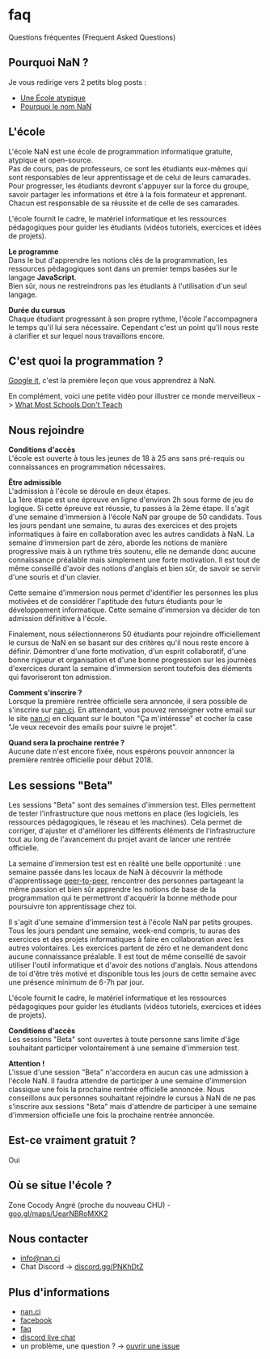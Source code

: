 # faq
Questions fréquentes (Frequent Asked Questions)

## Pourquoi NaN ?

Je vous redirige vers 2 petits blog posts :
- [Une École atypique](https://nan.ci/2017/10/06/hello/)
- [Pourquoi le nom NaN](https://nan.ci/2017/10/17/why/)

## L'école

L'école NaN est une école de programmation informatique gratuite, atypique et open-source.  
Pas de cours, pas de professeurs, ce sont les étudiants eux-mêmes qui sont responsables de leur apprentissage et de celui de leurs camarades. Pour progresser, les étudiants devront s'appuyer sur la force du groupe, savoir partager les informations et être à la fois formateur et apprenant. Chacun est responsable de sa réussite et de celle de ses camarades.  

L'école fournit le cadre, le matériel informatique et les ressources pédagogiques pour guider les étudiants (vidéos tutoriels, exercices et idées de projets). 

**Le programme**  
Dans le but d'apprendre les notions clés de la programmation, les ressources pédagogiques sont dans un premier temps basées sur le langage **JavaScript**.  
Bien sûr, nous ne restreindrons pas les étudiants à l'utilisation d'un seul langage. 

**Durée du cursus**  
Chaque étudiant progressant à son propre rythme, l'école l'accompagnera le temps qu'il lui sera nécessaire. Cependant c'est un point qu'il nous reste à clarifier et sur lequel nous travaillons encore. 

## C'est quoi la programmation ?

[Google it](http://lmgtfy.com/?q=programmation+informatique), c'est la première leçon que vous apprendrez à NaN.

En complément, voici une petite vidéo pour illustrer ce monde merveilleux -> [What Most Schools Don't Teach](https://www.youtube.com/watch?v=nKIu9yen5nc)

## Nous rejoindre 

**Conditions d'accès**  
L'école est ouverte à tous les jeunes de 18 à 25 ans sans pré-requis ou connaissances en programmation nécessaires.

**Être admissible**  
L'admission à l'école se déroule en deux étapes.  
La 1ère étape est une épreuve en ligne d'environ 2h sous forme de jeu de logique. Si cette épreuve est réussie, tu passes à la 2ème étape. Il s'agit d'une semaine d'immersion à l'école NaN par groupe de 50 candidats. Tous les jours pendant une semaine, tu auras des exercices et des projets informatiques à faire en collaboration avec les autres candidats à NaN. La semaine d'immersion part de zéro, aborde les notions de manière progressive mais à un rythme très soutenu, elle ne demande donc aucune connaissance préalable mais simplement une forte motivation. Il est tout de même conseillé d'avoir des notions d'anglais et bien sûr, de savoir se servir d'une souris et d'un clavier.

Cette semaine d'immersion nous permet d'identifier les personnes les plus motivées et de considérer l'aptitude des futurs étudiants pour le développement informatique. Cette semaine d'immersion va décider de ton admission définitive à l'école. 

Finalement, nous sélectionnerons 50 étudiants pour rejoindre officiellement le cursus de NaN en se basant sur des critères qu'il nous reste encore à définir. Démontrer d'une forte motivation, d'un esprit collaboratif, d'une bonne rigueur et organisation et d'une bonne progression sur les journées d'exercices durant la semaine d'immersion seront toutefois des éléments qui favoriseront ton admission.

**Comment s'inscrire ?**  
Lorsque la première rentrée officielle sera annoncée, il sera possible de s'inscrire sur [nan.ci](https://nan.ci).
En attendant, vous pouvez renseigner votre email sur le site [nan.ci](https://nan.ci) en cliquant sur le bouton "Ça m'intéresse" et cocher la case "Je veux recevoir des emails pour suivre le projet".

**Quand sera la prochaine rentrée ?**  
Aucune date n'est encore fixée, nous espérons pouvoir annoncer la première rentrée officielle pour début 2018. 

## Les sessions "Beta"  

Les sessions "Beta" sont des semaines d'immersion test. Elles permettent de tester l'infrastructure que nous mettons en place (les logiciels, les ressources pédagogiques, le réseau et les machines). Cela permet de corriger, d'ajuster et d'améliorer les différents éléments de l'infrastructure tout au long de l'avancement du projet avant de lancer une rentrée officielle.  

La semaine d'immersion test est en réalité une belle opportunité : une semaine passée dans les locaux de NaN à découvrir la méthode d'apprentissage [peer-to-peer](https://fr.wikipedia.org/wiki/Enseignement_entre_pairs), rencontrer des personnes partageant la même passion et bien sûr apprendre les notions de base de la programmation qui te permettront d'acquérir la bonne méthode pour poursuivre ton apprentissage chez toi.  

Il s'agit d'une semaine d'immersion test à l'école NaN par petits groupes. Tous les jours pendant une semaine, week-end compris, tu auras des exercices et des projets informatiques à faire en collaboration avec les autres volontaires. Les exercices partent de zéro et ne demandent donc aucune connaissance préalable. Il est tout de même conseillé de savoir utiliser l'outil informatique et d'avoir des notions d'anglais. Nous attendons de toi d'être très motivé et disponible tous les jours de cette semaine avec une présence minimum de 6-7h par jour.  

L'école fournit le cadre, le matériel informatique et les ressources pédagogiques pour guider les étudiants (vidéos tutoriels, exercices et idées de projets). 

**Conditions d'accès**  
Les sessions "Beta" sont ouvertes à toute personne sans limite d'âge souhaitant participer volontairement à une semaine d'immersion test.

**Attention !**  
L'issue d'une session "Beta" n'accordera en aucun cas une admission à l'école NaN. Il faudra attendre de participer à une semaine d'immersion classique une fois la prochaine rentrée officielle annoncée. 
Nous conseillons aux personnes souhaitant rejoindre le cursus à NaN de ne pas s'inscrire aux sessions "Beta" mais d'attendre de participer à une semaine d'immersion officielle une fois la prochaine rentrée annoncée.

## Est-ce vraiment gratuit ?

Oui

## Où se situe l'école ?

Zone Cocody Angré (proche du nouveau CHU) - [goo.gl/maps/UearNBRoMXK2](https://goo.gl/maps/UearNBRoMXK2)

## Nous contacter

- info@nan.ci
- Chat Discord -> [discord.gg/PNKhDtZ](https://discord.gg/PNKhDtZ)

## Plus d'informations

- [nan.ci](https://nan.ci)
- [facebook](https://www.facebook.com/ecolenan)
- [faq](https://nan.ci/faq)
- [discord live chat](https://discord.gg/PNKhDtZ)
- un problème, une question ? -> [ouvrir une issue](https://github.com/nan-ci/faq/issues/new)
